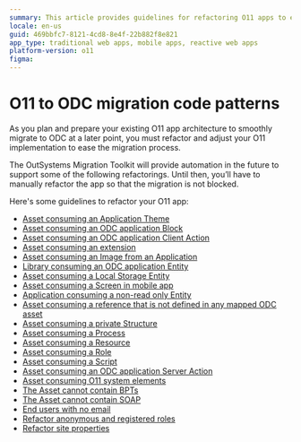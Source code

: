 ```yaml
---
summary: This article provides guidelines for refactoring O11 apps to ensure compatibility with OutSystems Developer Cloud (ODC), highlighting various specific areas for manual refactoring in preparation for future automated migration support.
locale: en-us
guid: 469bbfc7-8121-4cd8-8e4f-22b882f8e821
app_type: traditional web apps, mobile apps, reactive web apps
platform-version: o11
figma: 
---
```


# O11 to ODC migration code patterns

As you plan and prepare your existing O11 app architecture to smoothly migrate to ODC at a later point, you must refactor and adjust your O11 implementation to ease the migration process.

<div class="info" markdown="1">

The OutSystems Migration Toolkit will provide automation in the future to support some of the following refactorings. Until then, you’ll have to manually refactor the app so that the migration is not blocked.

</div>

Here's some guidelines to refactor your O11 app:

* [Asset consuming an Application Theme](arch-app-theme.md)
* [Asset consuming an ODC application Block](arch-block.md)
* [Asset consuming an ODC application Client Action](arch-client-action.md)
* [Asset consuming an extension](arch-extension.md)
* [Asset consuming an Image from an Application](arch-image.md)
* [Library consuming an ODC application Entity](arch-lib-entity.md)
* [Asset consuming a Local Storage Entity](arch-local-storage.md)
* [Asset consuming a Screen in mobile app](arch-mobile-screen.md)
* [Application consuming a non-read only Entity](arch-non-read-only-entity.md)
* [Asset consuming a reference that is not defined in any mapped ODC asset](arch-not-mapped.md)
* [Asset consuming a private Structure](arch-priv-struct.md)
* [Asset consuming a Process](arch-process.md)
* [Asset consuming a Resource](arch-resource.md)
* [Asset consuming a Role](arch-role.md)
* [Asset consuming a Script](arch-script.md)
* [Asset consuming an ODC application Server Action](arch-server-action.md)
* [Asset consuming O11 system elements](arch-system-element.md)
* [The Asset cannot contain BPTs](elem-bpt.md)
* [The Asset cannot contain SOAP](elem-soap.md)
* [End users with no email](end-user-no-email.md)
* [Refactor anonymous and registered roles](refactor-anonymous-registered-roles.md)
* [Refactor site properties](refactor-siteproperties.md)
